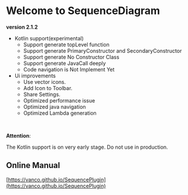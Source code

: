 # Welcome to SequenceDiagram

**version 2.1.2**

- Kotlin support(experimental)
    - Support generate topLevel function
    - Support generate PrimaryConstructor and SecondaryConstructor
    - Support generate No Constructor Class
    - Support generate JavaCall deeply
    - Code navigation is Not Implement Yet
- Ui improvements
  - Use vector icons.
  - Add Icon to Toolbar.
  - Share Settings.
  - Optimized performance issue
  - Optimized java navigation
  - Optimized Lambda generation
  
<br/>

**Attention**:

The Kotlin support is on very early stage. Do not use in production.  

## Online Manual
[https://vanco.github.io/SequencePlugin](https://vanco.github.io/SequencePlugin)